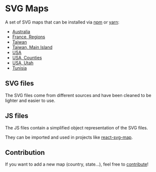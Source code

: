 # SVG Maps

A set of SVG maps that can be installed via [npm](https://www.npmjs.com) or [yarn](https://yarnpkg.com):
* [Australia](packages/australia)
* [France, Regions](packages/france.regions)
* [Taiwan](packages/taiwan)
* [Taiwan, Main Island](packages/taiwan.main)
* [USA](packages/usa)
* [USA, Counties](packages/usa.counties)
* [USA, Utah](packages/usa.utah)
* [Tunisia](packages/tunisia)

## SVG files

The SVG files come from different sources and have been cleaned to be lighter and easier to use.

## JS files

The JS files contain a simplified object representation of the SVG files.

They can be imported and used in projects like [react-svg-map](https://github.com/VictorCazanave/react-svg-map).

## Contribution

If you want to add a new map (country, state...), feel free to [contribute](CONTRIBUTING.md)!
